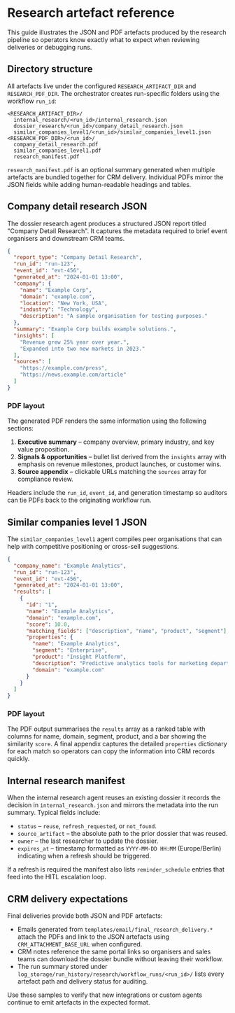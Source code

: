 # Research artefact reference

This guide illustrates the JSON and PDF artefacts produced by the research pipeline so
operators know exactly what to expect when reviewing deliveries or debugging runs.

## Directory structure

All artefacts live under the configured `RESEARCH_ARTIFACT_DIR` and `RESEARCH_PDF_DIR`.
The orchestrator creates run-specific folders using the workflow `run_id`:

```
<RESEARCH_ARTIFACT_DIR>/
  internal_research/<run_id>/internal_research.json
  dossier_research/<run_id>/company_detail_research.json
  similar_companies_level1/<run_id>/similar_companies_level1.json
<RESEARCH_PDF_DIR>/<run_id>/
  company_detail_research.pdf
  similar_companies_level1.pdf
  research_manifest.pdf
```

`research_manifest.pdf` is an optional summary generated when multiple artefacts are
bundled together for CRM delivery. Individual PDFs mirror the JSON fields while
adding human-readable headings and tables.

## Company detail research JSON

The dossier research agent produces a structured JSON report titled "Company Detail
Research". It captures the metadata required to brief event organisers and downstream
CRM teams.

```json
{
  "report_type": "Company Detail Research",
  "run_id": "run-123",
  "event_id": "evt-456",
  "generated_at": "2024-01-01 13:00",
  "company": {
    "name": "Example Corp",
    "domain": "example.com",
    "location": "New York, USA",
    "industry": "Technology",
    "description": "A sample organisation for testing purposes."
  },
  "summary": "Example Corp builds example solutions.",
  "insights": [
    "Revenue grew 25% year over year.",
    "Expanded into two new markets in 2023."
  ],
  "sources": [
    "https://example.com/press",
    "https://news.example.com/article"
  ]
}
```

### PDF layout

The generated PDF renders the same information using the following sections:

1. **Executive summary** – company overview, primary industry, and key value proposition.
2. **Signals & opportunities** – bullet list derived from the `insights` array with
   emphasis on revenue milestones, product launches, or customer wins.
3. **Source appendix** – clickable URLs matching the `sources` array for compliance review.

Headers include the `run_id`, `event_id`, and generation timestamp so auditors can tie
PDFs back to the originating workflow run.

## Similar companies level 1 JSON

The `similar_companies_level1` agent compiles peer organisations that can help with
competitive positioning or cross-sell suggestions.

```json
{
  "company_name": "Example Analytics",
  "run_id": "run-123",
  "event_id": "evt-456",
  "generated_at": "2024-01-01 13:00",
  "results": [
    {
      "id": "1",
      "name": "Example Analytics",
      "domain": "example.com",
      "score": 10.0,
      "matching_fields": ["description", "name", "product", "segment"],
      "properties": {
        "name": "Example Analytics",
        "segment": "Enterprise",
        "product": "Insight Platform",
        "description": "Predictive analytics tools for marketing departments.",
        "domain": "example.com"
      }
    }
  ]
}
```

### PDF layout

The PDF output summarises the `results` array as a ranked table with columns for name,
domain, segment, product, and a bar showing the similarity `score`. A final appendix
captures the detailed `properties` dictionary for each match so operators can copy the
information into CRM records quickly.

## Internal research manifest

When the internal research agent reuses an existing dossier it records the decision in
`internal_research.json` and mirrors the metadata into the run summary. Typical fields
include:

- `status` – `reuse`, `refresh_requested`, or `not_found`.
- `source_artifact` – the absolute path to the prior dossier that was reused.
- `owner` – the last researcher to update the dossier.
- `expires_at` – timestamp formatted as `YYYY-MM-DD HH:MM` (Europe/Berlin) indicating when a
  refresh should be triggered.

If a refresh is required the manifest also lists `reminder_schedule` entries that feed
into the HITL escalation loop.

## CRM delivery expectations

Final deliveries provide both JSON and PDF artefacts:

- Emails generated from `templates/email/final_research_delivery.*` attach the PDFs and
  link to the JSON artefacts using `CRM_ATTACHMENT_BASE_URL` when configured.
- CRM notes reference the same portal links so organisers and sales teams can download
  the dossier bundle without leaving their workflow.
- The run summary stored under `log_storage/run_history/research/workflow_runs/<run_id>/`
  lists every artefact path and delivery status for auditing.

Use these samples to verify that new integrations or custom agents continue to emit
artefacts in the expected format.
